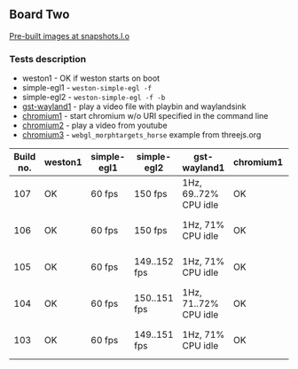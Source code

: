 ## Board Two
[Pre-built images at snapshots.l.o](http://snapshots.linaro.org/openembedded/pre-built/lhg/morty/dragonboard-410c/rpb-wayland/latest/)

### Tests description
* weston1 - OK if weston starts on boot
* simple-egl1 - `weston-simple-egl -f`
* simple-egl2 - `weston-simple-egl -f -b`
* [gst-wayland1](gst-wayland1.md) - play a video file with playbin and waylandsink
* [chromium1](chromium1.md) - start chromium w/o URI specified in the command line
* [chromium2](chromium2.md) - play a video from youtube
* [chromium3](chromium3.md) - `webgl_morphtargets_horse` example from threejs.org

| Build no. | weston1 | simple-egl1 | simple-egl2 | gst-wayland1 | chromium1 | chromium2 | chromium3 |
| --- | --- | --- | --- | --- | --- | --- | --- |
| 107 | OK | 60 fps | 150 fps | 1Hz, 69..72% CPU idle | OK | 32..60% CPU idle | 18..20 fps, 80..83% CPU idle |
| 106 | OK | 60 fps | 150 fps | 1Hz, 71% CPU idle | OK | 39..56% CPU idle | 19..22 fps, 83..85% CPU idle |
| 105 | OK | 60 fps | 149..152 fps | 1Hz, 71% CPU idle | OK | 38..52% CPU idle | 19..23 fps, 80..85% CPU idle |
| 104 | OK | 60 fps | 150..151 fps | 1Hz, 71..72% CPU idle | OK | 38..54% CPU idle | 18..21 fps, 75..84% CPU idle |
| 103 | OK | 60 fps | 149..151 fps | 1Hz, 71% CPU idle | OK | 40..60% CPU idle | 19..21 fps, 86% CPU idle |
